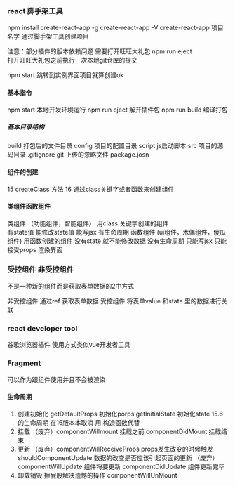### react 脚手架工具
npm  install create-react-app -g 
create-react-app  -V
create-react-app 项目名字 通过脚手架工具创建项目

注意：部分插件的版本依赖问题  需要打开旺旺大礼包
npm run  eject  
打开旺旺大礼包之前执行一次本地git仓库的提交

npm start 跳转到实例界面项目就算创建ok

#### 基本指令
npm start 本地开发环境运行
npm run eject 解开插件包
npm run build 编译打包
##### 基本目录结构
build 打包后的文件目录
config 项目的配置目录
script js启动脚本
src 项目的源码目录
.gitignore git 上传的忽略文件
package.josn 

#### 组件的创建
15 createClass 方法
16 通过class关键字或者函数来创建组件
#### 类组件函数组件
类组件 （功能组件，智能组件）
  用class 关键字创建的组件  
  有state值 能修改state值
  能写jsx 
  有生命周期
函数组件 (ui组件，木偶组件，傻瓜组件)
  用函数创建的组件 
  没有state 就不能修改数据
  没有生命周期
  只能写jsx 
  只能接受props 渲染界面

### 受控组件 非受控组件
不是一种新的组件而是获取表单数据的2中方式 

非受控组件  通过ref 获取表单数据
受控组件  将表单value 和state 里的数据进行关联

### react developer tool 
谷歌浏览器插件 使用方式类似vue开发者工具

### Fragment 
可以作为跟组件使用并且不会被渲染

#### 生命周期

1. 创建初始化
getDefaultProps  初始化porps
getInitialState  初始化state 
15.6 的生命周期 在16版本本取消 用 构造函数代替
2. 挂载
（废弃）componentWillmount  挂载之前
componentDidMount 挂载结束
3. 更新 
（废弃）componentWillReceiveProps props发生改变的时候触发
shouldComponentUpdate     数据的改变是否应该引起页面的更新
（废弃）componentWillUpdate   组件将要更新
componentDidUpdate  组件更新完毕
4. 卸载销毁   擦屁股解决遗憾的操作
componentWillUnMount




